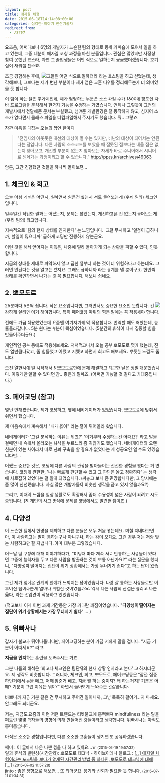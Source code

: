 ```yaml
---
layout: post
title: 애자일 체험
date: 2015-06-18T14:14:08+00:00
categories: 심각한-이야기 전산기술자
redirect_from:
  - /3757
---
```


요즈음, 어쩌다보니 6명의 개발자가 느슨한 팀의 형태로 동네 커피숍에 모여서 일을 하고 있는데, 그중 네분이 애자일 코칭 과정을 마친 분들입니다. 관심은 많았지만 사정상 참여 못했던 코스라, 과연 그 졸업생들은 어떤 식으로 일하는지 궁금했더랬습니다. 호기심이 채워질 찬스죠.

조금 경험해본 후에, <a href="http://jinto.pe.kr/wp-content/uploads/2015/06/team.png"><img src="http://jinto.pe.kr/wp-content/uploads/2015/06/team.png" /></a>그들은 어떤 식으로 일하더라 라는 포스팅을 하고 싶었는데, 생각해보니, 그보다는 제가 변한 부분이나 제가 얻은 교훈 따위를 정리해두는게 더 의미있을 듯 합니다.

이 팀이 하는 일은 두가지인데, 제가 담당하는 부분은 소스 파일 수가 1800개 정도인 자바 프로그램을 분석해서 한가지 기능을 수정하는 거였습니다. 언제나 그렇듯이 그전의 개발사에서 전달해준 문서는 부실했고, 넘겨준 개발환경은 잘 동작하지 않고, 심지어 소스가 없다면서 클래스 파일을 디컴파일해서 주시기도 했습니다. 뭐.. 그렇죠.

잠깐 마음을 다잡는 오늘의 명언 한마디

> "전임자의 아웃풋은 개선의 대상이 될 수는 있지만, 비난의 대상이 되어서는 안된다는 점입니다. 다른 사람의 소스코드를 보았을 때 잘못된 점보다는 배울 점은 없는지 찾아보고, 개선할 부분이 없는지 찾아보는 자세가 바로 주니어에서 시니어로 넘어가는 과정이라고 할 수 있습니다.” http://ppss.kr/archives/49063

암튼, 그간 경험했던 것들을 하나씩 돌아보면...

 

<h2>1. 체크인 &amp; 회고</h2>

오늘 아침 기분은 어떤지, 일하면서 힘든건 없는지 서로 물어보는게 (우리 팀의) 체크인입니다.

일주일간 작업한 결과는 어땠는지, 문제는 없었는지, 개선하고픈 건 없는지 물어보는게 (우리 팀의) 회고입니다.

지속적으로 '팀의 현재 상태를 인지한다' 는 느낌입니다.  그걸 무시하고 '일정이 급하니까, 할일이 많으니까' 급하게 코딩만 진행하지 않는군요.

이런 것을 해서 얻어지는 이득은, 나중에 멀리 돌아가게 되는 상황을 피할 수 있다, 인듯 합니다.

지금의 상태를 제대로 파악하지 않고 급한 일부터 하는 것이 더 위험하다고 하는데요. 그러면 안된다는 것을 알고는 있지요. 그래도 급하니까 라는 핑계를 댈 뿐이구요. 한번씩 상태를 확인하면서 나가는 것 꼭 필요합니다. 해보니 쉽네요.

 

<h2>2. 뽀모도로</h2>

<a href="http://jinto.pe.kr/wp-content/uploads/2015/06/pomo.png"><img src="http://jinto.pe.kr/wp-content/uploads/2015/06/pomo.png" align=right >

</a>25분마다 5분씩 쉽니다. 작은 요소입니다만, 그러면서도 중요한 요소인 듯합니다. 건강하게 살려면 이거 해야합니다. 특히 페어코딩 따위의 힘든 일에는 꼭 적용해야 합니다.

전에도 가끔 적용했었는데 요즘엔 여기저기에 막 적용합니다. 번역할 때도 해봤는데, 능률올라갑니다. 5분 쉰다는 부분이 핵심이었습니다. (5분간의 휴식이 다시 집중할 힘을 만들어주더군요.)

개인적인 공부 등에도 적용해보세요. 저녁먹고나서 오늘 공부 뽀모도로 몇개 했는데, 진도 얼만큼나갔고, 좀 힘들었고 어쨌고 저쨌고 하면서 회고도 해보세요. 뿌듯한 느낌도 줍니다.

오전 열한시에 일 시작해서 5 뽀모도로만에 문제 해결하고 퇴근한 날은 정말 개운했습니다. 이렇게만 일할 수 있다면 참.. 좋은데 말이죠. (어쩌면 가능할 것 같다고 기대중입니다.)

 

 

<h2>3. 페어코딩 (참고)</h2>

몇번 안해봤습니다. 제가 코딩하고, 옆에 네비게이터가 있었습니다. 뽀모도로에 맞춰서 쉬면서 했습니다.

제 마음속에서 계속해서 "내가 옳아" 라는 말이 튀어올라 왔습니다.

네비게이터가 '그걸 분석하는 이유는 뭐죠?', '이거부터 수정하는건 어때요?' 라고 말을 걸때면 내 속에서 올라오는 녀석을 누르느라 좀 귀찮기도 했습니다. 네비게이터와 오랜 친분이 있는 사이라서 따로 신뢰 구축을 할 필요가 없었다는 게 성공요인 일 수도 있겠습니다만...

어쨌든 중요한 것은, 코딩에 다른 사람의 관점을 받아들이는 신선한 경험을 했다는 거 였습니다. 코딩에 관한한, '나는 빠르게 판단할 수 있고 그 판단은 옳고 정확하다' 는 생각에 사로잡혀 있었다는 걸 알게 되었습니다. (써놓고 보니 좀 민망합니다만, 그 당시에는 좀 많이 신선했습니다. 사실 많은 개발자들이 비슷한 생각을 품고 있지 않을까요?)

그리고, 이때의 느낌을 일상 생활로도 확장해서 좀더 수용성이 넓은 사람이 되려고 시도중입니다. (저 개인의 사고 방식에 문제를 코딩에서도 발견한 셈이죠.)

 

 

<h2>4. 다양성</h2>

이 느슨한 팀에서 한명을 제외하고 다른 분들은 모두 처음 뵙는데요. 며칠 지내다보면 아, 이 사람하고는 말이 통하는구나 아니구나, 하는 감이 오지요. 그런 경우 저는 저랑 맞는 사람하고만 잘 지냅니다. 아마 대부분 그렇겠습니다.

어느날 팀 구성에 대해 이야기하다가, "미팅때 마다 계속 서로 안통하는 사람들이 있다면 그중에 능력자를 두고 다른 사람을 방출하는 것이 보통 아닌가요?" 라는 질문을 했더니, "다양성이 떨어지는 집단이 위기 상황에서는 가장 무너지기 쉽다"고 하는 답이 왔습니다.

그간 제가 맺어온 관계의 한계가 느껴지는 답이었습니다. 나랑 잘 통하는 사람들로만 이루어진 팀이라는게 얼마나 위험한 것이었을까요. 역시 다른 사람의 관점은 틀리고 나는 옳다, 라는 선입견이 작용하고 있었습니다.

(적고보니 이게 이번 과제 기간동안 가장 커다란 깨짐이었습니다. "<strong>다양성이 떨어지는 집단이 위기 상황에서는 가장 무너지기 쉽다</strong>" ... )

 

 

<h2>5. 위빠사나</h2>

갑자기 불교가 튀어나옵니다만, 페어코딩하는 분이 가끔 저에게 말을 겁니다. “지금 기분이 어떠세요?” 라고.

<strong>지금을</strong> <strong>인지</strong>하는 훈련을 도와주시는 거죠.

그분 나름의 해석은 ‘회고나 체크인은 팀단위의 현재 상황 인지라고 본다’ 고 하시더군요. 제 생각도 비슷합니다. 그러니까, 체크인, 회고, 뽀모도로, 페어코딩등은 “잠깐 집중하던거에서 손을 떼고, 어깨 힘준거 빼고. 지금 뭘 하는 중이지? 왜 하는거지? 기분은 어때? 기분이 그런 이유는 뭐야?“ 하면서 돌아보게 도와주는 것같습니다.

바쁘니까 지금 기분 같은 건 무시하고 주어진 일이니까, 그냥 묵묵히 걸어가...지 마세요. 안그래도 되더군요.

저는, 지금도 요즘의 이런 저런 트렌드는 티벳불교에 흠뻑빠져 mindfullness 라는 말을 퍼트린 몇몇 학자들의 영향에 의해 만들어진 것들이라고 생각합니다. 위빠사나는 아직도 흥미롭습니다.

아직은 소소한 경험입니다만, 다른 소소한 교훈들이 생기면 또 공유하겠습니다.
<div id=comments>
<div class=comment>
<!--- cmt:1220 --->
<!--- mail:susemi99@gmail.com --->
<!--- parent:0 --->
쎄미 : 
이 글에서 나온 나쁜 점을 다 하고 있네요...ㅠ
 <small>(2015-06-19 19:57:32)</small>
</div>
<div class=comment>
<!--- cmt:1221 --->
<!--- mail: --->
<!--- parent:0 --->
일과 휴식의 밸런싱(시간관리): 뽀모도로 테크닉 - 하이브아레나 블로그 : 
<!-- ping:1221 --->
<a href='http://blog.hivearena.com/2015/07/pomodoro-technique/'>
[&#8230;] 애자일 체험이라는 포스팅을 보다가 알게된 시간관리 방법 중 하나인, 뽀모도로 테크닉에 대해 [&#8230;]
</a>
 <small>(2015-07-02 11:57:28)</small>
</div>
<div class=comment>
<!--- cmt:1222 --->
<!--- mail:jaypark@gmail.com --->
<!--- parent:1220 --->
jinto : 
좋은 방향으로 해보면... 또 되더군요. 용기와 신뢰가 필요한 듯 합니다.
 <small>(2015-07-11 01:34:31)</small>
</div>
</div>
